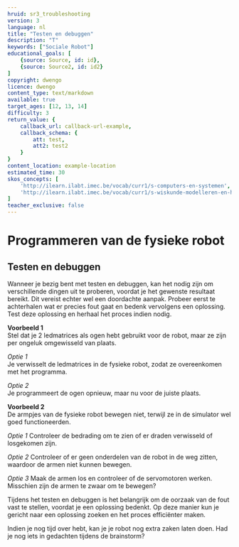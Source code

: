 ```yaml
---
hruid: sr3_troubleshooting
version: 3
language: nl
title: "Testen en debuggen"
description: "T"
keywords: ["Sociale Robot"]
educational_goals: [
    {source: Source, id: id}, 
    {source: Source2, id: id2}
]
copyright: dwengo
licence: dwengo
content_type: text/markdown
available: true
target_ages: [12, 13, 14]
difficulty: 3
return_value: {
    callback_url: callback-url-example,
    callback_schema: {
        att: test,
        att2: test2
    }
}
content_location: example-location
estimated_time: 30
skos_concepts: [
    'http://ilearn.ilabt.imec.be/vocab/curr1/s-computers-en-systemen', 
    'http://ilearn.ilabt.imec.be/vocab/curr1/s-wiskunde-modelleren-en-heuristiek'
]
teacher_exclusive: false
---
```

# Programmeren van de fysieke robot
## Testen en debuggen
Wanneer je bezig bent met testen en debuggen, kan het nodig zijn om verschillende dingen uit te proberen, voordat je het gewenste resultaat bereikt. Dit vereist echter wel een doordachte aanpak. Probeer eerst te achterhalen wat er precies fout gaat en bedenk vervolgens een oplossing. Test deze oplossing en herhaal het proces indien nodig.

**Voorbeeld 1**  
Stel dat je 2 ledmatrices als ogen hebt gebruikt voor de robot, maar ze zijn per ongeluk omgewisseld van plaats.

*Optie 1*  
Je verwisselt de ledmatrices in de fysieke robot, zodat ze overeenkomen met het programma.  

*Optie 2*  
Je programmeert de ogen opnieuw, maar nu voor de juiste plaats.  


**Voorbeeld 2**  
De armpjes van de fysieke robot bewegen niet, terwijl ze in de simulator wel goed functioneerden.

*Optie 1*
Controleer de bedrading om te zien of er draden verwisseld of losgekomen zijn.

*Optie 2*
Controleer of er geen onderdelen van de robot in de weg zitten, waardoor de armen niet kunnen bewegen.

*Optie 3*
Maak de armen los en controleer of de servomotoren werken. Misschien zijn de armen te zwaar om te bewegen?

<div class="alert alert-box alert-success">
Tijdens het testen en debuggen is het belangrijk om de oorzaak van de fout vast te stellen, voordat je een oplossing bedenkt. Op deze manier kun je gericht naar een oplossing zoeken en het proces efficiënter maken. 
</div>

Indien je nog tijd over hebt, kan je je robot nog extra zaken laten doen. Had je nog iets in gedachten tijdens de brainstorm?